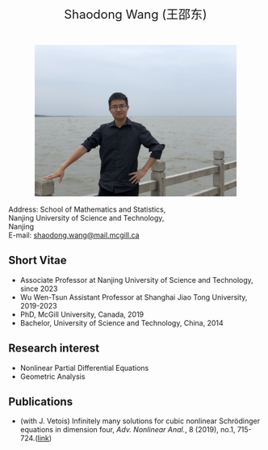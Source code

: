  <br>
   
<p align="center"> 
<font size="5">Shaodong Wang (王邵东)</font><br />
</p>
 
  <br>
  
<p align="center"> 
<img width="400" height="300" src="IMG_2397.jpg"/>
</p>

Address:	School of Mathematics and Statistics,  
Nanjing University of Science and Technology,  
Nanjing  
E-mail:	shaodong.wang@mail.mcgill.ca

## Short Vitae

- Associate Professor at Nanjing University of Science and Technology, since 2023
- Wu Wen-Tsun Assistant Professor at Shanghai Jiao Tong University, 2019-2023
- PhD, McGill University, Canada, 2019
- Bachelor, University of Science and Technology, China, 2014

## Research interest

- Nonlinear Partial Differential Equations
- Geometric Analysis

## Publications

- (with J. Vetois) Infinitely many solutions for cubic nonlinear Schrödinger equations in dimension four, _Adv. Nonlinear Anal._, 8 (2019), no.1, 715-724.([link](https://www.degruyter.com/document/doi/10.1515/anona-2017-0085/html))


 <br>
